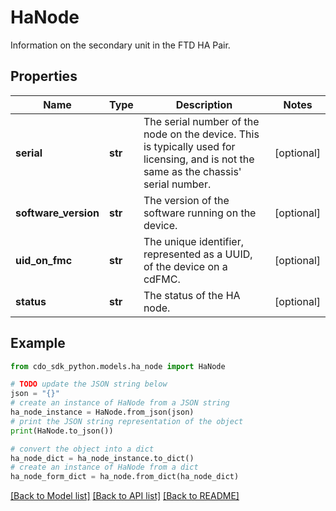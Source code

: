# HaNode

Information on the secondary unit in the FTD HA Pair.

## Properties

Name | Type | Description | Notes
------------ | ------------- | ------------- | -------------
**serial** | **str** | The serial number of the node on the device. This is typically used for licensing, and is not the same as the chassis&#39; serial number. | [optional] 
**software_version** | **str** | The version of the software running on the device. | [optional] 
**uid_on_fmc** | **str** | The unique identifier, represented as a UUID, of the device on a cdFMC. | [optional] 
**status** | **str** | The status of the HA node. | [optional] 

## Example

```python
from cdo_sdk_python.models.ha_node import HaNode

# TODO update the JSON string below
json = "{}"
# create an instance of HaNode from a JSON string
ha_node_instance = HaNode.from_json(json)
# print the JSON string representation of the object
print(HaNode.to_json())

# convert the object into a dict
ha_node_dict = ha_node_instance.to_dict()
# create an instance of HaNode from a dict
ha_node_form_dict = ha_node.from_dict(ha_node_dict)
```
[[Back to Model list]](../README.md#documentation-for-models) [[Back to API list]](../README.md#documentation-for-api-endpoints) [[Back to README]](../README.md)


